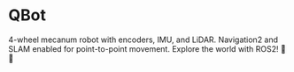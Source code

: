 # QBot
4-wheel mecanum robot with encoders, IMU, and LiDAR. Navigation2 and SLAM enabled for point-to-point movement. Explore the world with ROS2! 🤖🚀
